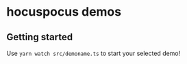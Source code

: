 # hocuspocus demos

## Getting started

Use `yarn watch src/demoname.ts` to start your selected demo!
